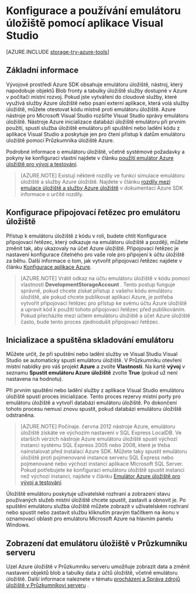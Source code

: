 <properties 
   pageTitle="Konfigurace a používání aplikace Visual Studio emulátoru úložiště | Microsoft Azure"
   description="Konfigurace a používání emulátoru úložiště pomocí aplikace Visual Studio"
   services="visual-studio-online"
   documentationCenter="na"
   authors="TomArcher"
   manager="douge"
   editor="" />
<tags 
   ms.service="storage"
   ms.devlang="multiple"
   ms.topic="article"
   ms.tgt_pltfrm="na"
   ms.workload="na"
   ms.date="07/18/2016"
   ms.author="tarcher" />

# <a name="configuring-and-using-the-storage-emulator-with-visual-studio"></a>Konfigurace a používání emulátoru úložiště pomocí aplikace Visual Studio

[AZURE.INCLUDE [storage-try-azure-tools](../includes/storage-try-azure-tools.md)]

## <a name="overview"></a>Základní informace
Vývojové prostředí Azure SDK obsahuje emulátoru úložiště, nástroj, který napodobuje objektů Blob fronty a tabulky úložiště služby dostupné v Azure v počítači místní rozvoj. Pokud jste vytváření do cloudové služby, které využívá služby Azure úložiště nebo psaní externí aplikace, která volá služby úložiště, můžete otestovat kódu místně proti emulátoru úložiště. Azure nástroje pro Microsoft Visual Studio rozšiřte Visual Studio správy emulátoru úložiště. Nástroje Azure inicializace databázi úložiště emulátoru při prvním použití, spustí služba úložiště emulátoru při spuštění nebo ladění kódu z aplikace Visual Studio a poskytuje jen pro čtení přístup k datům emulátoru úložiště pomocí Průzkumníka úložiště Azure.

Podrobné informace o emulátoru úložiště, včetně systémové požadavky a pokyny ke konfiguraci vlastní najdete v článku [použití emulátor Azure úložiště pro vývoj a testování](./storage/storage-use-emulator.md).

>[AZURE.NOTE] Existují některé rozdíly ve funkci simulace emulátoru úložiště a služby Azure úložiště. Najdete v článku [rozdíly mezi emulace úložiště a služby Azure úložiště](./storage/storage-use-emulator.md) v dokumentaci Azure SDK informace o určité rozdíly.

## <a name="configuring-a-connection-string-for-the-storage-emulator"></a>Konfigurace připojovací řetězec pro emulátoru úložiště

Přístup k emulátoru úložiště z kódu v roli, budete chtít Konfigurace připojovací řetězec, který odkazuje na emulátoru úložiště a později, můžete změnit tak, aby ukazovaly na účet Azure úložiště. Připojovací řetězec je nastavení konfigurace čitelného pro vaše role pro připojení k účtu úložiště za běhu. Další informace o tom, jak vytvořit připojovací řetězec najdete v článku [Konfigurace aplikace Azure](https://msdn.microsoft.com/library/azure/2da5d6ce-f74d-45a9-bf6b-b3a60c5ef74e#BK_SettingsPage).

>[AZURE.NOTE] Vrátit odkaz na účtu emulátoru úložiště v kódu pomocí vlastnosti **DevelopmentStorageAccount** . Tento postup funguje správně, pokud chcete získat přístup z vašeho kódu emulátoru úložiště, ale pokud chcete publikovat aplikaci Azure, je potřeba vytvořit připojovací řetězec pro přístup ke svému účtu Azure úložiště a upravit kód k použití tohoto připojovací řetězec před publikováním. Pokud přecházíte mezi účtem emulátoru úložiště a účet Azure úložiště často, bude tento proces zjednodušit připojovací řetězec.

## <a name="initializing-and-running-the-storage-emulator"></a>Inicializace a spuštěna skladování emulátoru

Můžete určit, že při spuštění nebo ladění služby ve Visual Studiu Visual Studio se automaticky spustí emulátoru úložiště. V Průzkumníku otevření místní nabídky pro váš projekt **Azure** a zvolte **Vlastnosti**. Na kartě **vývoj** v seznamu **Spustit emulátoru Azure úložiště** zvolte **True** (pokud už není nastavena na hodnotu).

Při prvním spuštění nebo ladění služby z aplikace Visual Studio emulátoru úložiště spustí proces inicializace. Tento proces rezervy místní porty pro emulátoru úložiště a vytvoří databázi emulátoru úložiště. Po dokončení tohoto procesu nemusí znovu spustit, pokud databázi emulátoru úložiště odstraněna.

>[AZURE.NOTE] Počínaje. června 2012 nástroje Azure, emulátoru úložiště získáte ve výchozím nastavení v SQL Express LocalDB. Ve starších verzích nástroje Azure emulátoru úložiště spustí výchozí instanci systému SQL Express 2005 nebo 2008, které je třeba nainstalovat před instalací Azure SDK. Můžete taky spustit emulátoru úložiště proti pojmenované instance serveru SQL Express nebo pojmenované nebo výchozí instanci aplikace Microsoft SQL Server. Pokud potřebujete ke konfiguraci emulátoru úložiště spustit instanci než výchozí instanci, najdete v článku [Emulátor Azure úložiště pro vývoj a testování](./storage/storage-use-emulator.md).

Úložiště emulátoru poskytuje uživatelské rozhraní a zobrazení stavu používaných služeb místní úložiště chcete spustit, zastavit a obnovit je. Po spuštění emulátoru služba úložiště můžete zobrazit v uživatelském rozhraní nebo spustit nebo zastavit službu kliknutím pravým tlačítkem na ikonu v oznamovací oblasti pro emulátoru Microsoft Azure na hlavním panelu Windows.

## <a name="viewing-storage-emulator-data-in-server-explorer"></a>Zobrazení dat emulátoru úložiště v Průzkumníku serveru

Uzel Azure úložiště v Průzkumníku serveru umožňuje zobrazit data a změnit nastavení objektů blob a tabulky data z účtů úložiště, včetně emulátoru úložiště. Další informace naleznete v tématu [procházení a Správa zdrojů úložiště v Průzkumníkovi serveru](https://msdn.microsoft.com/library/azure/ff683677.aspx) .
